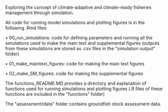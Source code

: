 
Exploring the concept of climate-adaptive and climate-ready fisheries management through simulation.

All code for running model simulations and plotting figures is in the following .Rmd files:

• 00_run_simulations: code for defining parameters and running all the simulations used to make the main text and supplemental figures (outputs from these simulations are stored as .csv files in the "simulation output" folder)

• 01_make_maintext_figures: code for making the main text figures 

• 02_make_SM_figures: code for making the supplemental figures

The functions_README.MD provides a directory and explanation of functions used for running simulations and plotting figures (.R files of these functions are included in the "functions" folder)

The "assessment/data" folder contains groundfish stock assessment data. 

